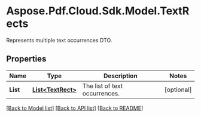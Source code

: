 ﻿# Aspose.Pdf.Cloud.Sdk.Model.TextRects
Represents multiple text occurrences DTO.

## Properties

Name | Type | Description | Notes
------------ | ------------- | ------------- | -------------
**List** | [**List&lt;TextRect&gt;**](TextRect.md) | The list of text occurrences. | [optional] 

[[Back to Model list]](../README.md#documentation-for-models) [[Back to API list]](../README.md#documentation-for-api-endpoints) [[Back to README]](../README.md)

